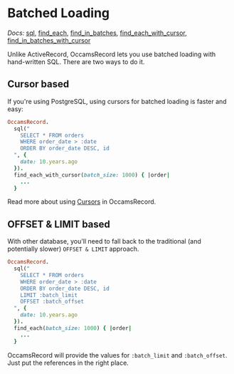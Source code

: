 # Batched Loading

*Docs:* [sql](https://www.rubydoc.info/gems/occams-record/OccamsRecord%2Esql), [find_each](https://www.rubydoc.info/gems/occams-record/OccamsRecord%2FQuery:find_each), [find_in_batches](https://www.rubydoc.info/gems/occams-record/OccamsRecord%2FQuery:find_in_batches), [find_each_with_cursor](https://www.rubydoc.info/gems/occams-record/OccamsRecord%2FBatches%2FCursorHelpers:find_each_with_cursor), [find_in_batches_with_cursor](https://www.rubydoc.info/gems/occams-record/OccamsRecord%2FBatches%2FCursorHelpers:find_in_batches_with_cursor)

Unlike ActiveRecord, OccamsRecord lets you use batched loading with hand-written SQL. There are two ways to do it.

## Cursor based

If you're using PostgreSQL, using cursors for batched loading is faster and easy:

```ruby
OccamsRecord.
  sql("
    SELECT * FROM orders
    WHERE order_date > :date
    ORDER BY order_date DESC, id
  ", {
    date: 10.years.ago
  }).
  find_each_with_cursor(batch_size: 1000) { |order|
    ...
  }
```

Read more about using [Cursors](./cursors.md#cursors-with-hand-written-sql) in OccamsRecord.

## OFFSET & LIMIT based

With other database, you'll need to fall back to the traditional (and potentially slower) `OFFSET & LIMIT` approach.

```ruby
OccamsRecord.
  sql("
    SELECT * FROM orders
    WHERE order_date > :date
    ORDER BY order_date DESC, id
    LIMIT :batch_limit
    OFFSET :batch_offset
  ", {
    date: 10.years.ago
  }).
  find_each(batch_size: 1000) { |order|
    ...
  }
```

OccamsRecord will provide the values for `:batch_limit` and `:batch_offset`. Just put the references in the right place.
